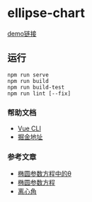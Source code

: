 # ellipse-chart


[demo链接](https://profitfrl.github.io/ellipse-chart/dist/)
## 运行

```shell
npm run serve
npm run build
npm run build-test
npm run lint [--fix]
```


### 帮助文档
- [Vue CLI](https://cli.vuejs.org/)
- [掘金地址](https://juejin.cn/post/6992428387960619044/)

### 参考文章
- [椭圆参数方程中的θ](https://www.shuzhiduo.com/A/WpdKn84A5V/)
- [椭圆参数方程](https://jingyan.baidu.com/article/22a299b5c193a99e19376abe.html)
- [离心角](https://baike.baidu.com/item/%E7%A6%BB%E5%BF%83%E8%A7%92/9589009?fr=aladdin)

